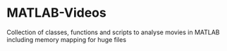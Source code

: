 # MATLAB-Videos
Collection of classes, functions and scripts to analyse movies in MATLAB including memory mapping for huge files

